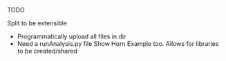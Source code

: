 TODO

Split to be extensible
- Programmatically upload all files in dir
- Need a runAnalysis.py file
Show Horn Example too.
Allows for libraries to be created/shared
